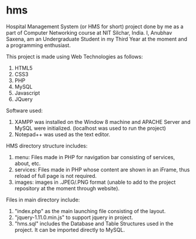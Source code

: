 hms
===

Hospital Management System (or HMS for short) project done by me as a part of Computer Networking course at NIT Silchar, India.
I, Anubhav Saxena, am an Undergraduate Student in my Third Year at the moment and a programming enthusiast.

This project is made using Web Technologies as follows:
  1. HTML5
  2. CSS3
  3. PHP
  4. MySQL
  5. Javascript
  6. JQuery

Software used:
  1. XAMPP was installed on the Window 8 machine and APACHE Server and MySQL were initialized. (localhost was used to run the project)
  2. Notepad++ was used as the text editor.

HMS directory structure includes:
  1. menu:      Files made in PHP for navigation bar consisting of services, about, etc.
  2. services:  Files made in PHP whose content are shown in an iFrame, thus reload of full page is not required.
  3. images:    images in .JPEG/.PNG format (unable to add to the project repository at the moment through website).

Files in main directory include:
  1. "index.php" as the main launching file consisting of the layout.
  2. "jquery-1.11.0.min.js" to support jquery in project.
  3. "hms.sql" includes the Database and Table Structures used in the project. It can be imported directly to MySQL.
